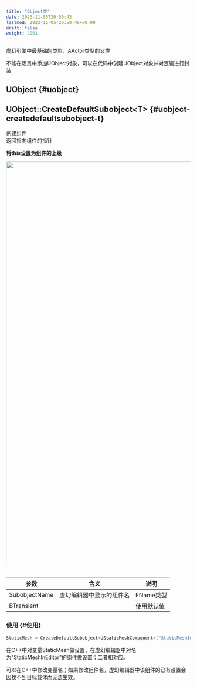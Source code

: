 ```yaml
---
title: "Object类"
date: 2023-11-05T20:50:43
lastmod: 2023-11-05T20:50:46+08:00
draft: false
weight: 2001
---
```


虚幻引擎中最基础的类型，AActor类型的父类 <br/>

不能在场景中添加UObject对象，可以在代码中创建UObject对象并对逻辑进行封装 <br/>


## UObject {#uobject}


## UObject::CreateDefaultSubobject&lt;T&gt; {#uobject-createdefaultsubobject-t}

创建组件 <br/>
返回指向组件的指针 <br/>

**将this设置为组件的上级** <br/>

<img src="/pic/游戏角色/UObject类型/UObject-CreateDefaultSubobject.png" width="1100" /> <br/> <br/>

| 参数          | 含义         | 说明    |
|-------------|------------|-------|
| SubobjectName | 虚幻编辑器中显示的组件名 | FName类型 |
| BTransient    |              | 使用默认值 |


### 使用 {#使用}

```cpp
StaticMesh = CreateDefaultSubobject<UStaticMeshComponent>("StaticMeshInEditor");
```

在C++中对变量StaticMesh做设置，在虚幻编辑器中对名为"StaticMeshInEditor"的组件做设置；二者相对应。 <br/>

可以在C++中修改变量名；如果修改组件名，虚幻编辑器中该组件的已有设置会因找不到目标载体而无法生效。 <br/>

